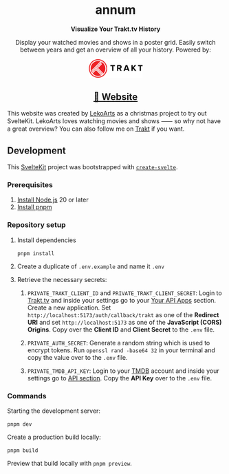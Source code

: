 <h1 align="center">annum</h1>

<p align="center">
  <strong>
    Visualize Your Trakt.tv History
  </strong>
</p>

<p align="center">
  Display your watched movies and shows in a poster grid. Easily switch between years and get an overview of all your history. Powered by:
</p>

<p align="center">
  <picture>
    <source media="(prefers-color-scheme: dark)" srcset="./.github/assets/trakt-wide-red-white.svg">
    <img alt="Trakt.tv Logo" src="./.github/assets/trakt-wide-red-black.svg" width="125">
  </picture>
</p>

<h2 align="center">
  <a href="https://www.annum.app">🍿 Website</a>
</h2>

This website was created by [LekoArts](https://www.lekoarts.de?utm_source=annum_readme) as a christmas project to try out SvelteKit. LekoArts loves watching movies and shows ⸺ so why not have a great overview? You can also follow me on [Trakt](https://trakt.tv/users/arsaurea) if you want.

## Development

This [SvelteKit](https://kit.svelte.dev/) project was bootstrapped with [`create-svelte`](https://github.com/sveltejs/kit/tree/main/packages/create-svelte).

### Prerequisites

1. [Install Node.js](https://nodejs.org/en/learn/getting-started/how-to-install-nodejs) 20 or later
1. [Install pnpm](https://pnpm.io/installation)

### Repository setup

1. Install dependencies

    ```shell
    pnpm install
    ```

1. Create a duplicate of `.env.example` and name it `.env`

1. Retrieve the necessary secrets:

    1. `PRIVATE_TRAKT_CLIENT_ID` and `PRIVATE_TRAKT_CLIENT_SECRET`: Login to [Trakt.tv](https://trakt.tv) and inside your settings go to your [Your API Apps](https://trakt.tv/oauth/applications) section. Create a new application. Set `http://localhost:5173/auth/callback/trakt` as one of the **Redirect URI** and set `http://localhost:5173` as one of the **JavaScript (CORS) Origins**. Copy over the **Client ID** and **Client Secret** to the `.env` file.

    1. `PRIVATE_AUTH_SECRET`: Generate a random string which is used to encrypt tokens. Run `openssl rand -base64 32` in your terminal and copy the value over to the `.env` file.

    1. `PRIVATE_TMDB_API_KEY`: Login to your [TMDB](https://www.themoviedb.org/) account and inside your settings go to [API section](https://www.themoviedb.org/settings/api). Copy the **API Key** over to the `.env` file.

### Commands

Starting the development server:

```shell
pnpm dev
```

Create a production build locally:

```shell
pnpm build
```

Preview that build locally with `pnpm preview`.
